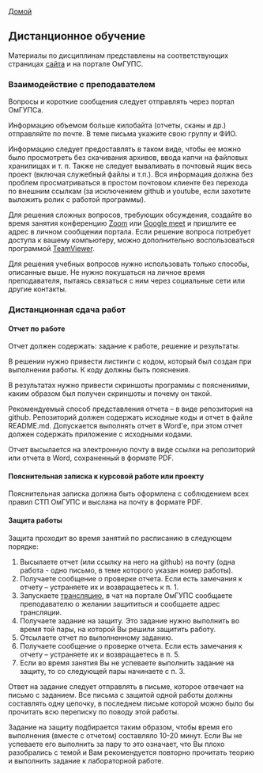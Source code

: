 <script type="text/javascript" src="https://vk.com/js/api/openapi.js?168"></script>
<script type="text/javascript">
  VK.init({apiId: 7147452, onlyWidgets: true});
</script>

[Домой](https://altmanea.ru)

## Дистанционное обучение

Материалы по дисциплинам представлены на соответствующих страницах [сайта](https://altmanea.ru) и на портале ОмГУПС.

### Взаимодействие с преподавателем

Вопросы и короткие сообщения следует отправлять через портал ОмГУПСа.

Информацию объемом больше килобайта (отчеты, сканы и др.) отправляйте по почте. В теме письма укажите свою группу и ФИО.
 
Информацию следует предоставлять в таком виде, чтобы ее можно было просмотреть без скачивания архивов, ввода капчи на файловых хранилищах и т. п. Также не следует вываливать в почтовый ящик весь проект (включая служебный файлы и т.п.). Вся информация должна без проблем просматриваться в простом почтовом клиенте без перехода по внешним ссылкам (за исключением github и youtube, если захотите выложить ролик с работой программы).

Для решения сложных вопросов, требующих обсуждения, создайте во время занятия конференцию [Zoom](https://zoom.us/ru-ru/meetings.html) или [Google meet](https://apps.google.com/intl/ru/meet/) и пришлите ее адрес в личном сообщении портала. Если решение вопроса потребует доступа к вашему компьютеру, можно дополнительно воспользоваться программой [TeamViewer](https://www.teamviewer.com/ru/). 

Для решения учебных вопросов нужно использовать только способы, описанные выше. Не нужно покушаться на личное время преподавателя, пытаясь связаться с ним через социальные сети или другие контакты.

### Дистанционная сдача работ

#### Отчет по работе

Отчет должен содержать: задание к работе, решение и результаты.

В решении нужно привести листинги с кодом, который был создан при выполнении работы. К коду должны быть пояснения.

В результатах нужно привести скриншоты программы с пояснениями, каким образом был получен скриншоты и почему он такой.

Рекомендуемый способ представления отчета – в виде репозитория на github. Репозиторий должен содержать исходные коды и отчет в файле README.md. Допускается выполнять отчет в Word'е, при этом отчет должен содержать приложение с исходными кодами.

Отчет высылается на электронную почту в виде ссылки на репозиторий или отчета в Word, сохраненный в формате PDF. 

#### Пояснительная записка к курсовой работе или проекту

Пояснительная записка должна быть оформлена с соблюдением всех правил СТП ОмГУПС и выслана на почту в формате PDF. 

#### Защита работы

Защита проходит во время занятий по расписанию в следующем порядке:

1. Высылаете отчет (или ссылку на него на github) на почту (одна работа - одно письмо, в теме которого указан номер работы).
2. Получаете сообщение о проверке отчета. Если есть замечания к отчету – устраняете их и возвращаетесь к п. 1. 
3. Запускаете [трансляцию](/do/stream.html), в чат на портале ОмГУПС сообщаете преподавателю о желании защититься и сообщаете адрес трансляции.
4. Получаете задание на защиту. Это задание нужно выполнить во время той пары, на которой Вы решили защитить работу.
5. Отсылаете отчет по выполненному заданию.
6. Получаете сообщение о проверке отчета. Если есть замечания к отчету – устраняете их и возвращаетесь в п. 5.
7. Если во время занятия Вы не успеваете выполнить задание на защиту, то со следующей пары начинаете с п. 3.

Ответ на задание следует отправлять в письме, которое отвечает на письмо с заданием. Все письма с защитой одной работы должны составлять одну цепочку, в последнем письме которой можно было бы прочитать всю переписку по поводу этой работы.

Задание на защиту подбирается таким образом, чтобы время его выполнения (вместе с отчетом) составляло 10-20 минут. Если Вы не успеваете его выполнить за пару то это означает, что Вы плохо разобрались с темой и Вам рекомендуется повторно прочитать теорию и выполнить задание к лабораторной работе.

<div id="vk_comments"></div>
<script type="text/javascript">
VK.Widgets.Comments("vk_comments", {limit: 10, attach: "*"});
</script>